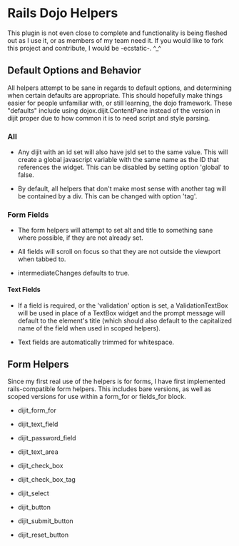 Rails Dojo Helpers
==================

This plugin is not even close to complete and functionality is being fleshed
out as I use it, or as members of my team need it. If you would like to fork
this project and contribute, I would be -ecstatic-. ^\_^

Default Options and Behavior
----------------------------

All helpers attempt to be sane in regards to default options, and determining
when certain defaults are appropriate. This should hopefully make things
easier for people unfamiliar with, or still learning, the dojo framework.
These "defaults" include using dojox.dijit.ContentPane instead of the version
in dijit proper due to how common it is to need script and style parsing.

### All ###

*  Any dijit with an id set will also have jsId set to the same value. This
   will create a global javascript variable with the same name as the ID that
   references the widget. This can be disabled by setting option 'global' to
   false.

*  By default, all helpers that don't make most sense with another tag will
   be contained by a div. This can be changed with option 'tag'.

### Form Fields ###

*  The form helpers will attempt to set alt and title to something sane where
   possible, if they are not already set.

*  All fields will scroll on focus so that they are not outside the viewport
   when tabbed to.

*  intermediateChanges defaults to true.

#### Text Fields ####

*  If a field is required, or the 'validation' option is set, a
   ValidationTextBox will be used in place of a TextBox widget and the prompt
   message will default to the element's title (which should also default to
   the capitalized name of the field when used in scoped helpers).

*  Text fields are automatically trimmed for whitespace.

Form Helpers
------------

Since my first real use of the helpers is for forms, I have first implemented
rails-compatible form helpers. This includes bare versions, as well as scoped
versions for use within a form\_for or fields\_for block.

*  dijit\_form\_for

*  dijit\_text\_field

*  dijit\_password\_field

*  dijit\_text\_area

*  dijit\_check\_box

*  dijit\_check\_box\_tag

*  dijit\_select

*  dijit\_button

*  dijit\_submit\_button

*  dijit\_reset\_button

